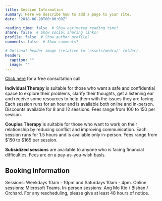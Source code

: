 ```yaml
---
title: Session Information
summary: Here we describe how to add a page to your site.
date: "2018-06-28T00:00:00Z"

reading_time: false  # Show estimated reading time?
share: false  # Show social sharing links?
profile: false  # Show author profile?
comments: false  # Show comments?

# Optional header image (relative to `assets/media/` folder).
header:
  caption: ""
  image: ""
---
```

[Click here](https://wa.me/6590036004) for a free consultation call. 

**Individual Therapy** is suitable for those who want a safe and confidential space to explore their problems, clarify their thoughts, get a listening ear and receive some resources to help them with the issues they are facing. Each session runs for an hour and is available both online and in-person. Discounts available for 8 and 12 sessions. Fees range from 100 to 150 per sesison. 

**Couples Therapy** is suitable for those who want to work on their relationship by reducing conflict and improving communication. Each session runs for 1.5 hours and is available only in-person. Fees range from $150 to $165 per session. 

**Subsidized sessions** are available to anyone who is facing financial difficulties. Fees are on a pay-as-you-wish basis. 


## Booking Information
Sessions: Weekdays 10am - 10pm and Saturdays 10am - 4pm.
Online sessions: Microsoft Teams. 
In-person sessions: Ang Mo Kio / Bishan / Orchard.
For any rescheduling, please give at least 48 hours of notice.  

